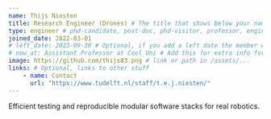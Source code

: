 ```yaml
---
name: Thijs Niesten
title: Research Engineer (Drones) # The title that shows below your name.
type: engineer # phd-candidate, post-doc, phd-visitor, professor, engineer. These are used for filtering and grouping people.
joined_date: 2022-03-01
# left_date: 2023-09-30 # Optional, if you add a left date the member will be moved to the past members section
# now_at: Assistant Professor at Cool Uni # Add this for extra info for past members
image: https://github.com/thijs83.png # link or path in /assets/...
links: # Optional, links to other stuff
    - name: Contact
      url: "https://www.tudelft.nl/staff/t.e.j.niesten/"
---
```


<!-- Here add your interests or small paragraph. Keep it brief -->
Efficient testing and reproducible modular software stacks for real robotics.
